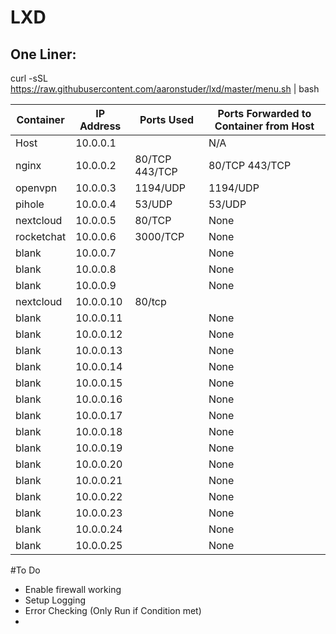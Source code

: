 # LXD

## One Liner:

curl -sSL https://raw.githubusercontent.com/aaronstuder/lxd/master/menu.sh | bash

| Container | IP Address | Ports Used | Ports Forwarded to Container from Host |
| ------------- | ------------- | ----- | ----|
| Host      | 10.0.0.1  | | N/A |
| nginx     | 10.0.0.2  | 80/TCP 443/TCP |80/TCP 443/TCP |
| openvpn   | 10.0.0.3  | 1194/UDP |1194/UDP |
| pihole    | 10.0.0.4  | 53/UDP |53/UDP |
| nextcloud | 10.0.0.5  | 80/TCP |None |
| rocketchat| 10.0.0.6  | 3000/TCP |None |
| blank     | 10.0.0.7  | |None |
| blank     | 10.0.0.8  | |None |
| blank     | 10.0.0.9  | |None |
| nextcloud | 10.0.0.10 | 80/tcp | |
| blank     | 10.0.0.11 | |None |
| blank     | 10.0.0.12 | |None |
| blank     | 10.0.0.13 | |None |
| blank     | 10.0.0.14 | |None |
| blank     | 10.0.0.15 | |None |
| blank     | 10.0.0.16 | |None |
| blank     | 10.0.0.17 | |None |
| blank     | 10.0.0.18 | |None |
| blank     | 10.0.0.19 | |None |
| blank     | 10.0.0.20 | |None |
| blank     | 10.0.0.21 | |None |
| blank     | 10.0.0.22 | |None |
| blank     | 10.0.0.23 | |None |
| blank     | 10.0.0.24 | |None |
| blank     | 10.0.0.25 | |None |


#To Do
- Enable firewall working
- Setup Logging
- Error Checking (Only Run if Condition met)
- 
